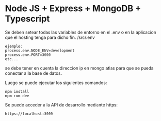 

# Node JS + Express + MongoDB + Typescript

Se deben setear todas las variables de entorno en el .env o en la aplicacion que el hosting tenga para dicho fin.
/src/.env
```
ejemplo:
process.env.NODE_ENV=development
process.env.PORT=3000
etc...
```
se debe tener en cuenta la direccion ip en mongo atlas para que se pueda conectar a la base de datos.

Luego se puede ejecutar los siguientes comandos:
```
npm install
npm run dev
```

Se puede acceder a la API de desarrollo mediante https:
```
https://localhost:3000
```
